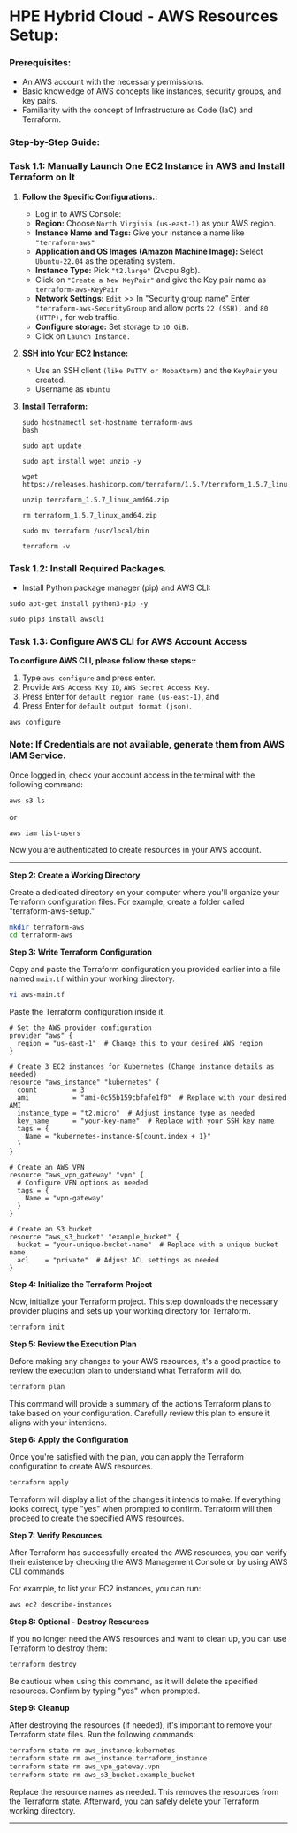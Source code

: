 # HPE Hybrid Cloud - AWS Resources Setup:

### Prerequisites:
- An AWS account with the necessary permissions.
- Basic knowledge of AWS concepts like instances, security groups, and key pairs.
- Familiarity with the concept of Infrastructure as Code (IaC) and Terraform.

### Step-by-Step Guide:

### Task 1.1: Manually Launch One EC2 Instance in AWS and Install Terraform on It

1. **Follow the Specific Configurations.:**

    - Log in to AWS Console:
    - **Region:** Choose `North Virginia (us-east-1)` as your AWS region.
    - **Instance Name and Tags:** Give your instance a name like `"terraform-aws"`
    - **Application and OS Images (Amazon Machine Image):** Select `Ubuntu-22.04` as the operating system.
    - **Instance Type:** Pick `"t2.large"` (2vcpu 8gb).
    - Click on `"Create a New KeyPair"` and give the Key pair name as `terraform-aws-KeyPair`
    - **Network Settings:** `Edit` >> In "Security group name" Enter `"terraform-aws-SecurityGroup` and allow ports `22 (SSH),` and `80 (HTTP),` for web traffic.
    - **Configure storage:** Set storage to `10 GiB.`
    - Click on `Launch Instance.`

2. **SSH into Your EC2 Instance:**

    - Use an SSH client `(like PuTTY or MobaXterm)` and the `KeyPair` you created.
    - Username as `ubuntu` 

3. **Install Terraform:**
  
    ```shell
    sudo hostnamectl set-hostname terraform-aws
    bash
    ```
    ```shell
    sudo apt update
    ```
    ```shell
    sudo apt install wget unzip -y
    ```
    ```shell
    wget https://releases.hashicorp.com/terraform/1.5.7/terraform_1.5.7_linux_amd64.zip
    ```
    ```shell
    unzip terraform_1.5.7_linux_amd64.zip
    ```
    ```shell
    rm terraform_1.5.7_linux_amd64.zip
    ```
    ```shell
    sudo mv terraform /usr/local/bin
    ```
    ```shell
    terraform -v
    ```

### Task 1.2: Install Required Packages.

- Install Python package manager (pip) and AWS CLI:

```shell
sudo apt-get install python3-pip -y
```

```shell
sudo pip3 install awscli
```

### Task 1.3: Configure AWS CLI for AWS Account Access

**To configure AWS CLI, please follow these steps::**

1.  Type `aws configure` and press enter.
2.  Provide `AWS Access Key ID`, `AWS Secret Access Key`.
3.  Press Enter for `default region name (us-east-1)`, and
4.  Press Enter for `default output format (json)`.

```shell
aws configure
```

### Note: If Credentials are not available, generate them from AWS IAM Service.

Once logged in, check your account access in the terminal with the following command:

```shell
aws s3 ls
```

or

```shell
aws iam list-users
```

Now you are authenticated to create resources in your AWS account.

---
**Step 2: Create a Working Directory**

Create a dedicated directory on your computer where you'll organize your Terraform configuration files. For example, create a folder called "terraform-aws-setup."

```bash
mkdir terraform-aws
cd terraform-aws
```

**Step 3: Write Terraform Configuration**

Copy and paste the Terraform configuration you provided earlier into a file named `main.tf` within your working directory.

```bash
vi aws-main.tf
```

Paste the Terraform configuration inside it.
```
# Set the AWS provider configuration
provider "aws" {
  region = "us-east-1"  # Change this to your desired AWS region
}

# Create 3 EC2 instances for Kubernetes (Change instance details as needed)
resource "aws_instance" "kubernetes" {
  count         = 3
  ami           = "ami-0c55b159cbfafe1f0"  # Replace with your desired AMI
  instance_type = "t2.micro"  # Adjust instance type as needed
  key_name      = "your-key-name"  # Replace with your SSH key name
  tags = {
    Name = "kubernetes-instance-${count.index + 1}"
  }
}

# Create an AWS VPN
resource "aws_vpn_gateway" "vpn" {
  # Configure VPN options as needed
  tags = {
    Name = "vpn-gateway"
  }
}

# Create an S3 bucket
resource "aws_s3_bucket" "example_bucket" {
  bucket = "your-unique-bucket-name"  # Replace with a unique bucket name
  acl    = "private"  # Adjust ACL settings as needed
}
```
**Step 4: Initialize the Terraform Project**

Now, initialize your Terraform project. This step downloads the necessary provider plugins and sets up your working directory for Terraform.

```bash
terraform init
```

**Step 5: Review the Execution Plan**

Before making any changes to your AWS resources, it's a good practice to review the execution plan to understand what Terraform will do.

```bash
terraform plan
```

This command will provide a summary of the actions Terraform plans to take based on your configuration. Carefully review this plan to ensure it aligns with your intentions.

**Step 6: Apply the Configuration**

Once you're satisfied with the plan, you can apply the Terraform configuration to create AWS resources.

```bash
terraform apply
```

Terraform will display a list of the changes it intends to make. If everything looks correct, type "yes" when prompted to confirm. Terraform will then proceed to create the specified AWS resources.

**Step 7: Verify Resources**

After Terraform has successfully created the AWS resources, you can verify their existence by checking the AWS Management Console or by using AWS CLI commands.

For example, to list your EC2 instances, you can run:

```bash
aws ec2 describe-instances
```

**Step 8: Optional - Destroy Resources**

If you no longer need the AWS resources and want to clean up, you can use Terraform to destroy them:

```bash
terraform destroy
```

Be cautious when using this command, as it will delete the specified resources. Confirm by typing "yes" when prompted.

**Step 9: Cleanup**

After destroying the resources (if needed), it's important to remove your Terraform state files. Run the following commands:

```bash
terraform state rm aws_instance.kubernetes
terraform state rm aws_instance.terraform_instance
terraform state rm aws_vpn_gateway.vpn
terraform state rm aws_s3_bucket.example_bucket
```

Replace the resource names as needed. This removes the resources from the Terraform state. Afterward, you can safely delete your Terraform working directory.

---
